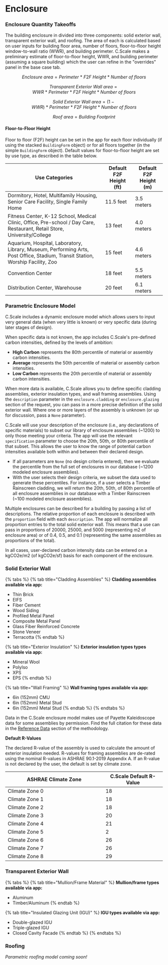 # Enclosure

### Enclosure Quantity Takeoffs

The building enclosure in divided into three components: solid exterior wall, transparent exterior wall, and roofing. The area of each is calculated based on user inputs for building floor area, number of floors, floor-to-floor height window-to-wall ratio (WWR), and building perimeter. C.Scale makes a preliminary estimate of floor-to-floor height, WWR, and building perimeter (assuming a square building) which the user can refine in the "overrides" panel in the base case tab.

$$
Enclosure \ area = Perimeter \ * \ F2F \ Height \ * \ Number \ of \ floors
$$

$$
Transparent \ Exterior \ Wall \ area = WWR \ * \ Perimeter \ * \ F2F \ Height \ * \ Number \ of \ floors
$$

$$
Solid \ Exterior \ Wall \ area = (1-WWR) \ * \ Perimeter \ * \ F2F \ Height \ * \ Number \ of \ floors
$$

$$
Roof \ area = Building \ Footprint
$$

#### Floor-to-Floor Height

Floor to floor (F2F) height can be set in the app for each floor individually (if using the stacked `BuildingForm` object) or for all floors together (in the simple `BuildingForm` object). Default values for floor-to-floor height are set by use type, as described in the table below.

| Use Categories                                                                                                                 | Default F2F Height (ft) | Default F2F Height (m) |
| ------------------------------------------------------------------------------------------------------------------------------ | ----------------------- | ---------------------- |
| Dormitory, Hotel, Multifamily Housing, Senior Care Facility, Single Family Home                                                | 11.5 feet               | 3.5 meters             |
| Fitness Center, K-12 School, Medical Clinic, Office, Pre-school / Day Care, Restaurant, Retail Store, University/College       | 13 feet                 | 4.0 meters             |
| Aquarium, Hospital, Laboratory, Library, Museum, Performing Arts, Post Office, Stadium, Transit Station, Worship Facility, Zoo | 15 feet                 | 4.6 meters             |
| Convention Center                                                                                                              | 18 feet                 | 5.5 meters             |
| Distribution Center, Warehouse                                                                                                 | 20 feet                 | 6.1 meters             |

### Parametric Enclosure Model

C.Scale includes a dynamic enclosure model which allows users to input very general data (when very little is known) or very specific data (during later stages of design).&#x20;

When specific data is not known, the app includes C.Scale's pre-defined carbon intensities, defined by the levels of ambition:

* **High Carbon** represents the 80th percentile of material or assembly carbon intensities.
* **Average** represents the 50th percentile of material or assembly carbon intensities.
* **Low Carbon** represents the 20th percentile of material or assembly carbon intensities.

When more data is available, C.Scale allows you to define specific cladding assemblies, exterior insulation types, and wall framing assemblies. Using the `description` parameter in the `enclosure.cladding`  or `enclosure.glazing` section of the request, you can pass in a more precise definition of the solid exterior wall. Where one or more layers of the assembly is unknown (or up for discussion, pass a `None` parameter).&#x20;

C.Scale will use your description of the enclosure (i.e., any declarations of specific materials) to subset our library of enclosure assemblies (\~1200) to only those meeting your criteria. The app will use the relevant `specification` parameter to choose the 20th, 50th, or 80th percentile of that subset. This allows the user to know the range of potential carbon intensities available both within and between their declared design.

* If all parameters are `None` (no design criteria entered), then we evaluate the percentile from the full set of enclosures in our database (\~1200 modeled enclosure assemblies).&#x20;
* With the user selects their design criteria, we subset the data used to generate these percentiles. For instance, if a user selects a Timber Rainscreen cladding, we will return the 20th, 50th, of 80th percentile of all enclosure assemblies in our database with a Timber Rainscreen (\~100 modeled enclosure assemblies).

Multiple enclosures can be described for a building by passing a list of descriptions. The relative proportion of each enclosure is described with the `proportion` field with each `description`. The app will normalize all proportion entries to the total solid exterior wall. This means that a use can pass in proportions of 20000, 25000, and 5000 (representing m2 of enclosure area) or of 0.4, 0.5, and 0.1 (representing the same assemblies as proportions of the total).

In all cases, user-declared carbon intensity data can be entered on a kgCO2e/m2 (of kgCO2e/sf) basis for each component of the enclosure.&#x20;

### Solid Exterior Wall

{% tabs %}
{% tab title="Cladding Assemblies" %}
**Cladding assemblies available via app:**

* Thin Brick
* EIFS
* Fiber Cement
* Wood Siding
* Profiled Metal Panel
* Composite Metal Panel
* Glass Fiber Reinforced Concrete&#x20;
* Stone Veneer
* Terracotta
{% endtab %}

{% tab title="Exterior Insulation" %}
**Exterior insulation types types available via app:**

* Mineral Wool
* PolyIso
* XPS
* EPS
{% endtab %}

{% tab title="Wall Framing" %}
**Wall framing types available via app:**

* 6in (152mm) CMU
* 6in (152mm) Metal Stud
* 6in (152mm) Metal Stud
{% endtab %}
{% endtabs %}

Data in the C.Scale enclosure model makes use of Payette Kaleidoscope data for some assemblies by permission. Find the full citation for these data in the [Reference Data](../reference-data.md) section of the methodology.

**Default R-Values**

The declared R-value of the assembly is used to calculate the amount of exterior insulation needed. R-values for framing assemblies are de-rated using the nominal R-values in ASHRAE 90.1-2019 Appendix A. If an R-value is not declared by the user, the default is set by climate zone.&#x20;

<table data-full-width="false"><thead><tr><th width="297">ASHRAE Climate Zone</th><th>C.Scale Default R-Value</th></tr></thead><tbody><tr><td>Climate Zone 0</td><td>18</td></tr><tr><td>Climate Zone 1</td><td>18</td></tr><tr><td>Climate Zone 2</td><td>18</td></tr><tr><td>Climate Zone 3</td><td>20</td></tr><tr><td>Climate Zone 4</td><td>21</td></tr><tr><td>Climate Zone 5</td><td>2</td></tr><tr><td>Climate Zone 6</td><td>26</td></tr><tr><td>Climate Zone 7</td><td>26</td></tr><tr><td>Climate Zone 8</td><td>29</td></tr></tbody></table>

### Transparent Exterior Wall

{% tabs %}
{% tab title="Mullion/Frame Material" %}
**Mullion/frame types available via app:**

* Aluminum
* Timber/Aluminum
{% endtab %}

{% tab title="Insulated Glazing Unit (IGU)" %}
**IGU types available via app:**

* Double-glazed IGU
* Triple-glazed IGU
* Closed Cavity Facade
{% endtab %}
{% endtabs %}

### Roofing

_Parametric roofing model coming soon!_
